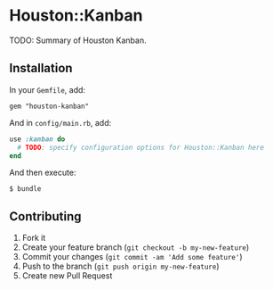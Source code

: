# Houston::Kanban

TODO: Summary of Houston Kanban.


## Installation

In your `Gemfile`, add:

    gem "houston-kanban"

And in `config/main.rb`, add:

```ruby
use :kanban do
  # TODO: specify configuration options for Houston::Kanban here
end
```

And then execute:

    $ bundle


## Contributing

1. Fork it
2. Create your feature branch (`git checkout -b my-new-feature`)
3. Commit your changes (`git commit -am 'Add some feature'`)
4. Push to the branch (`git push origin my-new-feature`)
5. Create new Pull Request
